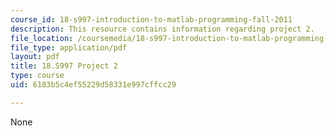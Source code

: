 ```yaml
---
course_id: 18-s997-introduction-to-matlab-programming-fall-2011
description: This resource contains information regarding project 2.
file_location: /coursemedia/18-s997-introduction-to-matlab-programming-fall-2011/6183b5c4ef55229d58331e997cffcc29_MIT18_S997F11_Project_2.pdf
file_type: application/pdf
layout: pdf
title: 18.S997 Project 2
type: course
uid: 6183b5c4ef55229d58331e997cffcc29

---
```

None
